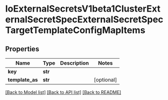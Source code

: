 # IoExternalSecretsV1beta1ClusterExternalSecretSpecExternalSecretSpecTargetTemplateConfigMapItems

## Properties
Name | Type | Description | Notes
------------ | ------------- | ------------- | -------------
**key** | **str** |  | 
**template_as** | **str** |  | [optional] 

[[Back to Model list]](../README.md#documentation-for-models) [[Back to API list]](../README.md#documentation-for-api-endpoints) [[Back to README]](../README.md)


